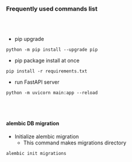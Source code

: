 ### Frequently used commands list

<br>
<br>

* pip upgrade
```shell
python -m pip install --upgrade pip
```

* pip package install at once
```shell
pip install -r requirements.txt
```

* run FastAPI server
```shell
python -m uvicorn main:app --reload
```

<br>
<br>

#### alembic DB migration
* Initialize alembic migration
  * This command makes migrations directory

```shell
alembic init migrations
```